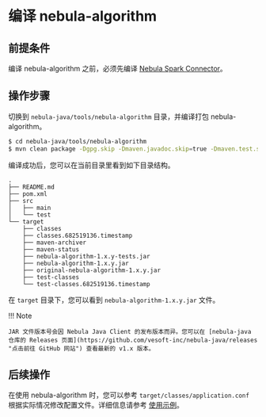 # 编译 nebula-algorithm

## 前提条件

编译 nebula-algorithm 之前，必须先编译 [Nebula Spark Connector](../spark-connector/sc-ug-compile.md)。

## 操作步骤

切换到 `nebula-java/tools/nebula-algorithm` 目录，并编译打包 nebula-algorithm。

```bash
$ cd nebula-java/tools/nebula-algorithm
$ mvn clean package -Dgpg.skip -Dmaven.javadoc.skip=true -Dmaven.test.skip=true
```

编译成功后，您可以在当前目录里看到如下目录结构。

```text
.
├── README.md
├── pom.xml
├── src
│   ├── main
│   └── test
└── target
    ├── classes
    ├── classes.682519136.timestamp
    ├── maven-archiver
    ├── maven-status
    ├── nebula-algorithm-1.x.y-tests.jar
    ├── nebula-algorithm-1.x.y.jar
    ├── original-nebula-algorithm-1.x.y.jar
    ├── test-classes
    └── test-classes.682519136.timestamp
```

在 `target` 目录下，您可以看到 `nebula-algorithm-1.x.y.jar` 文件。

!!! Note

    JAR 文件版本号会因 Nebula Java Client 的发布版本而异。您可以在 [nebula-java 仓库的 Releases 页面](https://github.com/vesoft-inc/nebula-java/releases "点击前往 GitHub 网站") 查看最新的 v1.x 版本。

## 后续操作

在使用 nebula-algorithm 时，您可以参考 `target/classes/application.conf` 根据实际情况修改配置文件。详细信息请参考 [使用示例](na-ug-example.md)。
